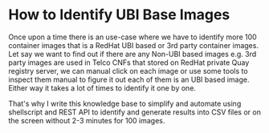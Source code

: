 # How to Identify UBI Base Images
Once upon a time there is an use-case where we have to identify more 100 container images that is a RedHat UBI based or 3rd party container images.
Let say we want to find out if there are any Non-UBI based images e.g. 3rd party images are used in Telco CNFs that stored on RedHat private Quay registry server, we can manual click on each image or use some tools to inspect them manual to figure it out each of them is an UBI based image. Either way it takes a lot of times to identify it one by one. 

That's why I write this knowledge base to simplify and automate using shellscript and REST API to identify and generate results into CSV files or on the screen without 2-3 minutes for 100 images. 
